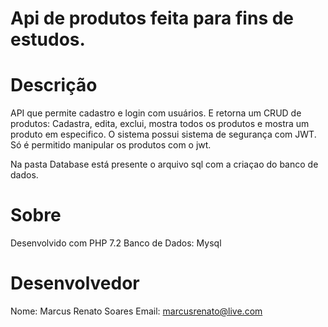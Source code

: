 # Api de produtos feita para fins de estudos.

# Descrição
API que permite cadastro e login com usuários. E retorna um CRUD de produtos: Cadastra, edita, exclui, mostra todos os produtos e mostra um produto em especifico. O sistema possui sistema de segurança com JWT. Só é permitido manipular os produtos com o jwt.

Na pasta Database está presente o arquivo sql com a criaçao do banco de dados.


# Sobre
Desenvolvido com PHP 7.2
Banco de Dados: Mysql

# Desenvolvedor
Nome: Marcus Renato Soares
Email: marcusrenato@live.com